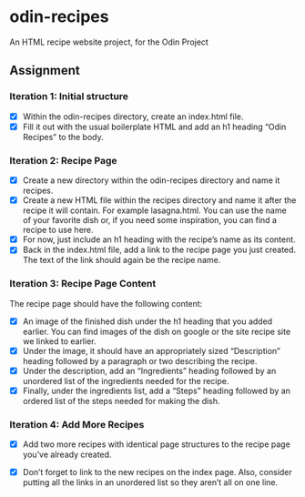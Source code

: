 # odin-recipes
 An HTML recipe website project, for the Odin Project


## Assignment

### Iteration 1: Initial structure

- [x]    Within the odin-recipes directory, create an index.html file.
- [x]    Fill it out with the usual boilerplate HTML and add an h1 heading “Odin Recipes” to the body.

### Iteration 2: Recipe Page

- [x]    Create a new directory within the odin-recipes directory and name it recipes.
- [x]    Create a new HTML file within the recipes directory and name it after the recipe it will contain. For example lasagna.html. You can use the name of your favorite dish or, if you need some inspiration, you can find a recipe to use here.
- [x]    For now, just include an h1 heading with the recipe’s name as its content.
- [x]    Back in the index.html file, add a link to the recipe page you just created. The text of the link should again be the recipe name.

### Iteration 3: Recipe Page Content

The recipe page should have the following content:

- [x]    An image of the finished dish under the h1 heading that you added earlier. You can find images of the dish on google or the site recipe site we linked to earlier.
- [x]    Under the image, it should have an appropriately sized “Description” heading followed by a paragraph or two describing the recipe.
- [x]    Under the description, add an “Ingredients” heading followed by an unordered list of the ingredients needed for the recipe.
- [x]    Finally, under the ingredients list, add a “Steps” heading followed by an ordered list of the steps needed for making the dish.

### Iteration 4: Add More Recipes

- [x]    Add two more recipes with identical page structures to the recipe page you’ve already created. 
- [x]    Don’t forget to link to the new recipes on the index page. Also, consider putting all the links in an unordered list so they aren’t all on one line.

